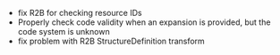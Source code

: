 * fix R2B for checking resource IDs
* Properly check code validity when an expansion is provided, but the code system is unknown
* fix problem with R2B StructureDefinition transform 
